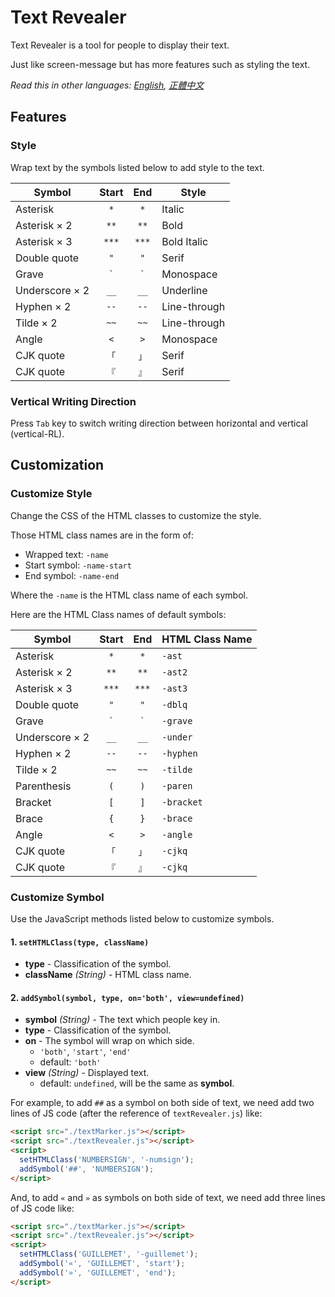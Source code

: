# Text Revealer
Text Revealer is a tool for people to display their text.

Just like screen-message but has more features such as styling the text.

*Read this in other languages: [English](README.md), [正體中文](README.zh-Hant-TW.md)*

## Features
### Style
Wrap text by the symbols listed below to add style to the text.

| Symbol         | Start   | End     | Style        |
| -------------- | :-----: | :-----: | ------------ |
| Asterisk       | `*`     | `*`     | Italic       |
| Asterisk × 2   | `**`    | `**`    | Bold         |
| Asterisk × 3   | `***`   | `***`   | Bold Italic  |
| Double quote   | `"`     | `"`     | Serif        |
| Grave          | `` ` `` | `` ` `` | Monospace    |
| Underscore × 2 | `__`    | `__`    | Underline    |
| Hyphen × 2     | `--`    | `--`    | Line-through |
| Tilde × 2      | `~~`    | `~~`    | Line-through |
| Angle          | `<`     | `>`     | Monospace    |
| CJK quote      | `「`    | `」`    | Serif        |
| CJK quote      | `『`    | `』`    | Serif        |

### Vertical Writing Direction
Press `Tab` key to switch writing direction between horizontal and vertical (vertical-RL).


## Customization
### Customize Style
Change the CSS of the HTML classes to customize the style.

Those HTML class names are in the form of:

* Wrapped text: `-name`
* Start symbol: `-name-start`
* End symbol: `-name-end`

Where the `-name` is the HTML class name of each symbol.

Here are the HTML Class names of default symbols:

| Symbol         | Start   | End     | HTML Class Name |
| -------------- | :-----: | :-----: | --------------- |
| Asterisk       | `*`     | `*`     | `-ast`          |
| Asterisk × 2   | `**`    | `**`    | `-ast2`         |
| Asterisk × 3   | `***`   | `***`   | `-ast3`         |
| Double quote   | `"`     | `"`     | `-dblq`         |
| Grave          | `` ` `` | `` ` `` | `-grave`        |
| Underscore × 2 | `__`    | `__`    | `-under`        |
| Hyphen × 2     | `--`    | `--`    | `-hyphen`       |
| Tilde × 2      | `~~`    | `~~`    | `-tilde`        |
| Parenthesis    | `(`     | `)`     | `-paren`        |
| Bracket        | `[`     | `]`     | `-bracket`      |
| Brace          | `{`     | `}`     | `-brace`        |
| Angle          | `<`     | `>`     | `-angle`        |
| CJK quote      | `「`    | `」`    | `-cjkq`         |
| CJK quote      | `『`    | `』`    | `-cjkq`         |

### Customize Symbol
Use the JavaScript methods listed below to customize symbols.

#### 1. `setHTMLClass(type, className)`
  - **type** -  Classification of the symbol.
  - **className** _(String)_ - HTML class name.

#### 2. `addSymbol(symbol, type, on='both', view=undefined)`
  - **symbol** _(String)_ - The text which people key in.
  - **type** -  Classification of the symbol.
  - **on** - The symbol will wrap on which side.
    - `'both'`, `'start'`, `'end'`
    - default: `'both'`
  - **view** _(String)_ - Displayed text.
    - default: `undefined`, will be the same as **symbol**.

For example, to add `##` as a symbol on both side of text, we need add two lines of JS code (after the reference of `textRevealer.js`) like:

```HTML
<script src="./textMarker.js"></script>
<script src="./textRevealer.js"></script>
<script>
  setHTMLClass('NUMBERSIGN', '-numsign');
  addSymbol('##', 'NUMBERSIGN');
</script>
```

And, to add `«` and `»` as symbols on both side of text, we need add three lines of JS code like:

```HTML
<script src="./textMarker.js"></script>
<script src="./textRevealer.js"></script>
<script>
  setHTMLClass('GUILLEMET', '-guillemet');
  addSymbol('«', 'GUILLEMET', 'start');
  addSymbol('»', 'GUILLEMET', 'end');
</script>
```


